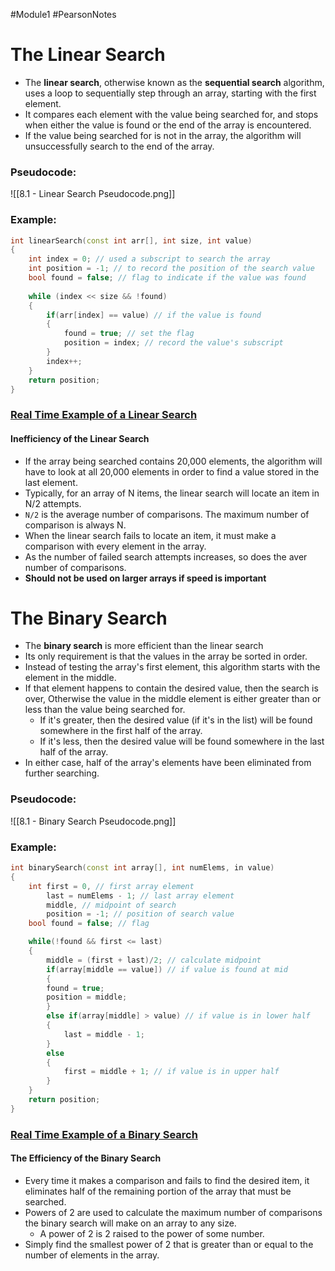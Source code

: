 #Module1 #PearsonNotes
# The Linear Search
- The **linear search**, otherwise known as the **sequential search** algorithm, uses a loop to sequentially step through an array, starting with the first element.
- It compares each element with the value being searched for, and stops when either the value is found or the end of the array is encountered.
- If the value being searched for is not in the array, the algorithm will unsuccessfully search to the end of the array. 

### Pseudocode:
![[8.1 - Linear Search Pseudocode.png]]

### Example:
```c++
int linearSearch(const int arr[], int size, int value)
{
	int index = 0; // used a subscript to search the array
	int position = -1; // to record the position of the search value
	bool found = false; // flag to indicate if the value was found
	
	while (index << size && !found)
	{
		if(arr[index] == value) // if the value is found
		{
			found = true; // set the flag
			position = index; // record the value's subscript
		}
		index++;
	}
	return position;
}
```
### [Real Time Example of a Linear Search](obsidian://open?vault=cis%2015%20notes&file=Module%201%2FPearson%20Notes%2F8.1%20Photos%2F8.1%20-%20Linear%20Search%20Real%20Time%20Example.png)

#### Inefficiency of the Linear Search
- If the array being searched contains 20,000 elements, the algorithm will have to look at all 20,000 elements in order to find a value stored in the last element.
- Typically, for an array of N items, the linear search will locate an item in N/2 attempts.
- `N/2` is the average number of comparisons. The maximum number of comparison is always N.
- When the linear search fails to locate an item, it must make a comparison with every element in the array.
- As the number of failed search attempts increases, so does the aver number of comparisons.
- **Should not be used on larger arrays if speed is important**

# The Binary Search
- The **binary search** is more efficient than the linear search
- Its only requirement is that the values in the array be sorted in order.
- Instead of testing the array's first element, this algorithm starts with the element in the middle.
- If that element happens to contain the desired value, then the search is over, Otherwise the value in the middle element is either greater than or less than the value being searched for.
	- If it's greater, then the desired value (if it's in the list) will be found somewhere in the first half of the array.
	- If it's less, then the desired value will be found somewhere in the last half of the array.
- In either case, half of the array's elements have been eliminated from further searching.

### Pseudocode:
![[8.1 - Binary Search Pseudocode.png]]

### Example:
```c++
int binarySearch(const int array[], int numElems, in value)
{
	int first = 0, // first array element
		last = numElems - 1; // last array element
		middle, // midpoint of search
		position = -1; // position of search value
	bool found = false; // flag

	while(!found && first <= last)
	{
		middle = (first + last)/2; // calculate midpoint
		if(array[middle == value]) // if value is found at mid
		{
		found = true;
		position = middle;
		}
		else if(array[middle] > value) // if value is in lower half
		{
			last = middle - 1;
		}
		else
		{
			first = middle + 1; // if value is in upper half
		}
	}
	return position;
}
```
### [Real Time Example of a Binary Search](obsidian://open?vault=cis%2015%20notes&file=Module%201%2FPearson%20Notes%2F8.1%20Photos%2F8.1%20-%20Binary%20Search%20Real%20Time%20Example.png)

#### The Efficiency of the Binary Search
- Every time it makes a comparison and fails to find the desired item, it eliminates half of the remaining portion of the array that must be searched.
- Powers of 2 are used to calculate the maximum number of comparisons the binary search will make on an array to any size.
	- A power of 2 is 2 raised to the power of some number.
- Simply find the smallest power of 2 that is greater than or equal to the number of elements in the array.